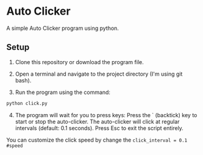 # Auto Clicker

A simple Auto Clicker program using python.

## Setup

1. Clone this repository or download the program file.

2. Open a terminal and navigate to the project directory (I'm using git bash).

3. Run the program using the command:
```bash
python click.py
```

4. The program will wait for you to press keys:
Press the ` (backtick) key to start or stop the auto-clicker.
The auto-clicker will click at regular intervals (default: 0.1 seconds).
Press Esc to exit the script entirely.

You can customize the click speed by change the ```click_interval = 0.1 #speed```




